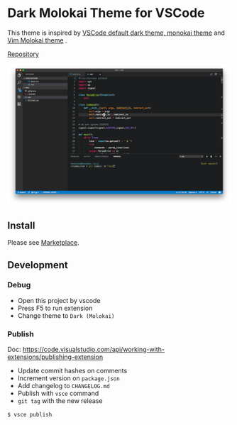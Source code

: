 # Dark Molokai Theme for VSCode

This theme is inspired by [VSCode default dark theme, monokai theme](https://github.com/Microsoft/vscode) and [Vim Molokai theme](https://github.com/tomasr/molokai) .

[Repository](https://github.com/nonylene/vscode-dark-molokai-theme)

![ScreenShot](doc/screenshot.png)

## Install

Please see [Marketplace](https://marketplace.visualstudio.com/items?itemName=nonylene.dark-molokai-theme).

## Development

### Debug

- Open this project by vscode
- Press F5 to run extension
- Change theme to `Dark (Molokai)`

### Publish

Doc: <https://code.visualstudio.com/api/working-with-extensions/publishing-extension>

- Update commit hashes on comments
- Increment version on `package.json`
- Add changelog to `CHANGELOG.md`
- Publish with `vsce` command
- `git tag` with the new release

```console
$ vsce publish
```
